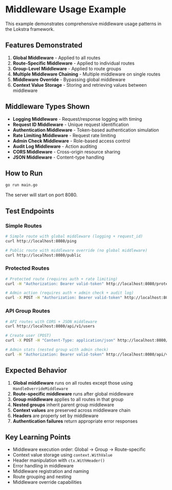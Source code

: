 # Middleware Usage Example

This example demonstrates comprehensive middleware usage patterns in the Lokstra framework.

## Features Demonstrated

1. **Global Middleware** - Applied to all routes
2. **Route-Specific Middleware** - Applied to individual routes
3. **Group-Level Middleware** - Applied to route groups
4. **Multiple Middleware Chaining** - Multiple middleware on single routes
5. **Middleware Override** - Bypassing global middleware
6. **Context Value Storage** - Storing and retrieving values between middleware

## Middleware Types Shown

- **Logging Middleware** - Request/response logging with timing
- **Request ID Middleware** - Unique request identification
- **Authentication Middleware** - Token-based authentication simulation
- **Rate Limiting Middleware** - Request rate limiting
- **Admin Check Middleware** - Role-based access control
- **Audit Log Middleware** - Action auditing
- **CORS Middleware** - Cross-origin resource sharing
- **JSON Middleware** - Content-type handling

## How to Run

```bash
go run main.go
```

The server will start on port 8080.

## Test Endpoints

### Simple Routes
```bash
# Simple route with global middleware (logging + request_id)
curl http://localhost:8080/ping

# Public route with middleware override (no global middleware)
curl http://localhost:8080/public
```

### Protected Routes
```bash
# Protected route (requires auth + rate limiting)
curl -H "Authorization: Bearer valid-token" http://localhost:8080/protected

# Admin action (requires auth + admin check + audit log)
curl -X POST -H "Authorization: Bearer valid-token" http://localhost:8080/admin/action
```

### API Group Routes
```bash
# API routes with CORS + JSON middleware
curl http://localhost:8080/api/v1/users

# Create user (POST)
curl -X POST -H "Content-Type: application/json" http://localhost:8080/api/v1/users

# Admin stats (nested group with admin check)
curl -H "Authorization: Bearer valid-token" http://localhost:8080/api/v1/admin/stats
```

## Expected Behavior

1. **Global middleware** runs on all routes except those using `HandleOverrideMiddleware`
2. **Route-specific middleware** runs after global middleware
3. **Group middleware** applies to all routes in that group
4. **Nested groups** inherit parent group middleware
5. **Context values** are preserved across middleware chain
6. **Headers** are properly set by middleware
7. **Authentication failures** return appropriate error responses

## Key Learning Points

- Middleware execution order: Global → Group → Route-specific
- Context value storage using `context.WithValue`
- Header manipulation with `ctx.WithHeader()`
- Error handling in middleware
- Middleware registration and naming
- Route grouping and nesting
- Middleware override capabilities
